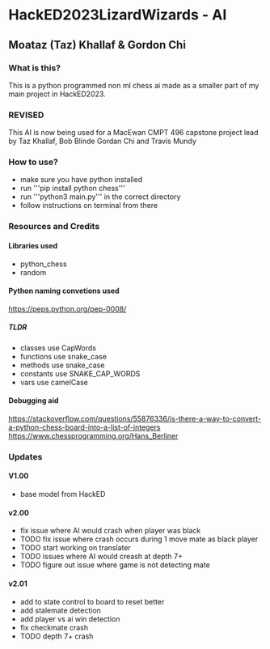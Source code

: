 # HackED2023LizardWizards - AI
## Moataz (Taz) Khallaf & Gordon Chi
### What is this?
This is a python programmed non ml chess ai made as a smaller part of my main project in HackED2023.

### REVISED
This AI is now being used for a MacEwan CMPT 496 capstone project lead by Taz Khallaf, Bob Blinde
Gordan Chi and Travis Mundy

### How to use?
- make sure you have python installed
- run '''pip install python chess'''
- run '''python3 main.py''' in the correct directory
- follow instructions on terminal from there

### Resources and Credits
#### Libraries used
- python_chess
- random

#### Python naming convetions used
https://peps.python.org/pep-0008/

##### TLDR
- classes use CapWords
- functions use snake_case
- methods use snake_case
- constants use SNAKE_CAP_WORDS
- vars use camelCase

#### Debugging aid
https://stackoverflow.com/questions/55876336/is-there-a-way-to-convert-a-python-chess-board-into-a-list-of-integers
https://www.chessprogramming.org/Hans_Berliner

### Updates
#### V1.00
- base model from HackED

#### v2.00
- fix issue where AI would crash when player was black
- TODO fix issue where crash occurs during 1 move mate as black player
- TODO start working on translater
- TODO issues where AI would creash at depth 7+
- TODO figure out issue where game is not detecting mate

#### v2.01
- add to state control to board to reset better
- add stalemate detection
- add player vs ai win detection
- fix checkmate crash
- TODO depth 7+ crash
